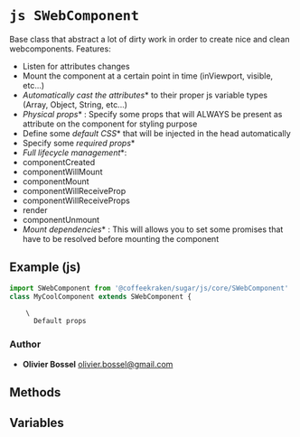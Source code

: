 


<!-- @namespace    sugar.js.core -->

# ```js SWebComponent ```


Base class that abstract a lot of dirty work in order to create nice and clean webcomponents.
Features:
- Listen for attributes changes
- Mount the component at a certain point in time (inViewport, visible, etc...)
- *Automatically cast the attributes** to their proper js variable types (Array, Object, String, etc...)
- *Physical props** : Specify some props that will ALWAYS be present as attribute on the component for styling purpose
- Define some *default CSS** that will be injected in the head automatically
- Specify some *required props**
- *Full lifecycle management**:
- componentCreated
- componentWillMount
- componentMount
- componentWillReceiveProp
- componentWillReceiveProps
- render
- componentUnmount
- *Mount dependencies** : This will allows you to set some promises that have to be resolved before mounting the component



## Example (js)

```js
import SWebComponent from '@coffeekraken/sugar/js/core/SWebComponent'
class MyCoolComponent extends SWebComponent {

	\
	  Default props
```


### Author
- **Olivier Bossel** <a href="mailto:olivier.bossel@gmail.com">olivier.bossel@gmail.com</a> 


## Methods



## Variables


